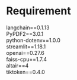 # Requirement
langchain==0.1.13  
PyPDF2==3.0.1  
python-dotenv==1.0.0  
streamlit==1.18.1  
openai==0.27.6  
faiss-cpu==1.7.4  
altair==4  
tiktoken==0.4.0  
